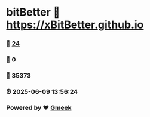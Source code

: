 # bitBetter :link: https://xBitBetter.github.io 
### :page_facing_up: [24](https://xBitBetter.github.io/tag.html) 
### :speech_balloon: 0 
### :hibiscus: 35373 
### :alarm_clock: 2025-06-09 13:56:24 
### Powered by :heart: [Gmeek](https://github.com/Meekdai/Gmeek)

